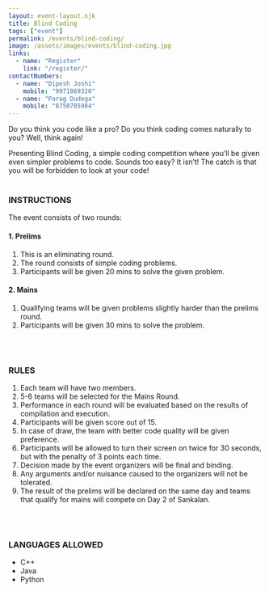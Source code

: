 ```yaml
---
layout: event-layout.njk
title: Blind Coding
tags: ["event"]
permalink: /events/blind-coding/
image: /assets/images/events/blind-coding.jpg
links:
  - name: "Register"
    link: "/register/"
contactNumbers:
  - name: "Dipesh Joshi"
    mobile: "9971869320"
  - name: "Parag Dudega"
    mobile: "8750785984"
---
```



Do you think you code like a pro? Do you think coding comes naturally to you? Well, think again!
    
Presenting Blind Coding, a simple coding competition where you’ll be given even simpler problems to code. Sounds too easy? It isn’t! The catch is that you will be forbidden to look at your 
code!
</br>
</br>

### INSTRUCTIONS

The event consists of two rounds:

#### 1. Prelims

1. This is an eliminating round.
2. The round consists of simple coding problems.
3. Participants will be given 20 mins to solve the given problem.

#### 2. Mains

1. Qualifying teams will be given problems slightly harder than the prelims round.
2. Participants will be given 30 mins to solve the problem.
<br>
<br>

### RULES

1. Each team will have two members.
2. 5-6 teams will be selected for the Mains Round.
3. Performance in each round will be evaluated based on the results of compilation and execution.
4. Participants will be given score out of 15.
5. In case of draw, the team with better code quality will be given preference.
5. Participants will be allowed to turn their screen on twice for 30 seconds, but with the penalty of 3 points each time.
6. Decision made by the event organizers will be final and binding.
7. Any arguments and/or nuisance caused to the organizers will not be tolerated.
8. The result of the prelims will be declared on the same day and teams that qualify for mains will compete on Day 2 of Sankalan.
<br>
<br>

### LANGUAGES ALLOWED

- C++
- Java
- Python

